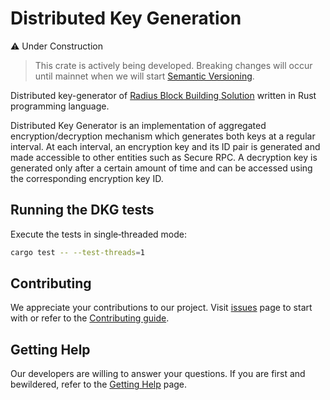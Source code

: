 # Distributed Key Generation

:warning: Under Construction
> This crate is actively being developed. Breaking changes will occur until mainnet when we will start [Semantic Versioning](https://semver.org/).

Distributed key-generator of [Radius Block Building Solution](https://github.com/radiusxyz/radius-docs-bbs/blob/main/docs/radius_block_building_solution.md) written in Rust programming language.

Distributed Key Generator is an implementation of aggregated encryption/decryption mechanism which generates both keys at a regular interval. At each interval, an encryption key and its ID pair is generated and made accessible to other entities such as Secure RPC. A decryption key is generated only after a certain amount of time and can be accessed using the corresponding encryption key ID.

## Running the DKG tests

Execute the tests in single‑threaded mode:

```bash
cargo test -- --test-threads=1
```

## Contributing
We appreciate your contributions to our project. Visit [issues](https://github.com/radiusxyz/distributed_key_generation/issues) page to start with or refer to the [Contributing guide](https://github.com/radiusxyz/radius-docs-bbs/blob/main/docs/contributing_guide.md).

## Getting Help
Our developers are willing to answer your questions. If you are first and bewildered, refer to the [Getting Help](https://github.com/radiusxyz/radius-docs-bbs/blob/main/docs/getting_help.md) page.

